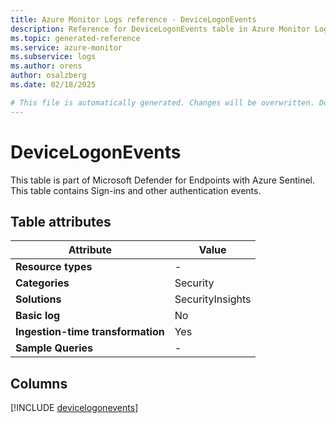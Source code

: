 ```yaml
---
title: Azure Monitor Logs reference - DeviceLogonEvents
description: Reference for DeviceLogonEvents table in Azure Monitor Logs.
ms.topic: generated-reference
ms.service: azure-monitor
ms.subservice: logs
ms.author: orens
author: osalzberg
ms.date: 02/18/2025

# This file is automatically generated. Changes will be overwritten. Do not change this file directly.
---
```


# DeviceLogonEvents

This table is part of Microsoft Defender for Endpoints with Azure Sentinel. This table contains Sign-ins and other authentication events.


## Table attributes

|Attribute|Value|
|---|---|
|**Resource types**|-|
|**Categories**|Security|
|**Solutions**| SecurityInsights|
|**Basic log**|No|
|**Ingestion-time transformation**|Yes|
|**Sample Queries**|-|



## Columns
  
[!INCLUDE [devicelogonevents](~/reusable-content/ce-skilling/azure/includes/azure-monitor/reference/tables/devicelogonevents-include.md)]
